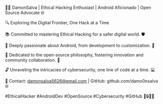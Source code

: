 👨‍💻 DamonSalva | Ethical Hacking Enthusiast | Android Aficionado | Open Source Advocate 🌐

🔍 Exploring the Digital Frontier, One Hack at a Time

📚 Committed to mastering Ethical Hacking for a safer digital world. 🛡️

📱 Deeply passionate about Android, from development to customization. 🤖

🌟 Dedicated to the open-source philosophy, fostering innovation and community collaboration. 🤝

🔓 Unraveling the intricacies of cybersecurity, one line of code at a time. 💻

📧 Contact: damonsalva5626@email.com | GitHub: github.com/damo0nsalva 🌐

#EthicalHacker #AndroidDev #OpenSource #Cybersecurity #GitHub 🚀🔒🤖🌐

<!---
dam0nsalva/dam0nsalva is a ✨ special ✨ repository because its `README.md` (this file) appears on your GitHub profile.
You can click the Preview link to take a look at your changes.
--->
